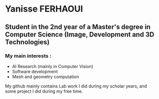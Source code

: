 # Yanisse FERHAOUI
## Student in the 2nd year of a Master's degree in Computer Science (Image, Development and 3D Technologies)

### My main interests :

  - AI Research (mainly in Computer Vision)
  - Software development
  - Mesh and geometry computation

My github mainly contains Lab work I did during my scholar years, and some project I did during my free time.
